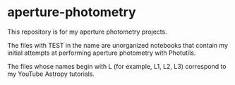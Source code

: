 # aperture-photometry
This repository is for my aperture photometry projects.

The files with TEST in the name are unorganized notebooks that contain my initial attempts at performing
aperture photometry with Photutils.

The files whose names begin with L (for example, L1, L2, L3) correspond to my YouTube Astropy tutorials.

